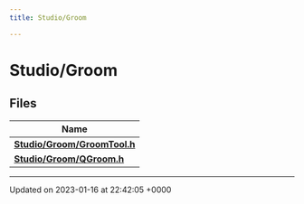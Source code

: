 ```yaml
---
title: Studio/Groom

---
```


# Studio/Groom



## Files

| Name           |
| -------------- |
| **[Studio/Groom/GroomTool.h](../Files/GroomTool_8h.md#file-groomtool.h)**  |
| **[Studio/Groom/QGroom.h](../Files/QGroom_8h.md#file-qgroom.h)**  |






-------------------------------

Updated on 2023-01-16 at 22:42:05 +0000
